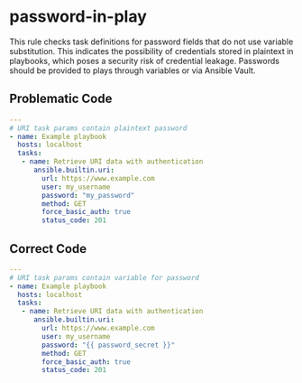# password-in-play

This rule checks task definitions for password fields that do not use variable
substitution. This indicates the possibility of credentials stored in plaintext
in playbooks, which poses a security risk of credential leakage.
Passwords should be provided to plays through variables or via Ansible Vault.

## Problematic Code

```yaml
---
# URI task params contain plaintext password
- name: Example playbook
  hosts: localhost
  tasks:
   - name: Retrieve URI data with authentication
      ansible.builtin.uri:
        url: https://www.example.com
        user: my_username
        password: "my_password"
        method: GET
        force_basic_auth: true
        status_code: 201
```

## Correct Code

```yaml
---
# URI task params contain variable for password
- name: Example playbook
  hosts: localhost
  tasks:
   - name: Retrieve URI data with authentication
      ansible.builtin.uri:
        url: https://www.example.com
        user: my_username
        password: "{{ password_secret }}"
        method: GET
        force_basic_auth: true
        status_code: 201
```
